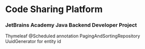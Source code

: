 # Code Sharing Platform
### JetBrains Academy Java Backend Developer Project

Thymeleaf
@Scheduled annotation
PagingAndSortingRepository
UuidGenerator for entity id